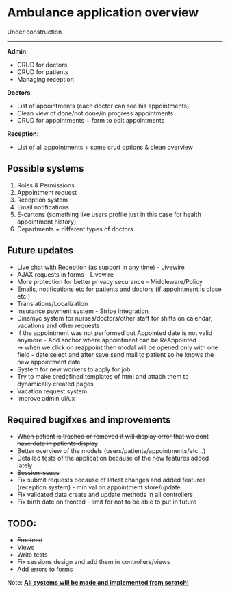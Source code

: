 <h1>Ambulance application overview</h1>

<p>Under construction</p>
<hr>

<strong>Admin</strong>: 
<ul>
    <li>CRUD for doctors</li>
    <li>CRUD for patients</li>
    <li>Managing reception</li>
</ul>

<strong>Doctors</strong>:
<ul>
    <li>List of appointments (each doctor can see his appointments)</li>
    <li>Clean view of done/not done/in progress appointments</li>
    <li>CRUD for appointments + form to edit appointments</li>
</ul>

<strong>Reception</strong>:
<ul>
    <li>List of all appointments + some crud options & clean overview</li>
</ul>
 
 
 <h2>Possible systems</h2>
 <ol>
    <li>Roles & Permissions</li>
    <li>Appointment request</li>
    <li>Reception system</li>
    <li>Email notifications</li>
    <li>E-cartons (something like users profile just in this case for health appointment history)</li>
    <li>Departments + different types of doctors</li>
 </ol>



<h2>Future updates</h2>
<ul>
	<li>Live chat with Reception (as support in any time) - Livewire</li>
	<li>AJAX requests in forms - Livewire</li>
	<li>More protection for better privacy securance - Middleware/Policy</li>
	<li>Emails, notifications etc for patients and doctors (if appointment is close etc.)</li>
	<li>Translations/Localization</li>
	<li>Insurance payment system - Stripe integration</li>
	<li>Dinamyc system for nurses/doctors/other staff for shifts on calendar, vacations and other requests</li>
	<li>If the appointment was not performed but Appointed date is not valid anymore - Add anchor where appointment can be ReAppointed <br>-> when we click on reappoint then modal will be opened only with one field - date select and after save send mail to patient so he knows the new appointment date</li>
	<li>System for new workers to apply for job</li>
	<li>Try to make predefined templates of html and attach them to dynamically created pages</li>
	<li>Vacation request system</li>
	<li>Improve admin ui/ux</li>
</ul>


<h2>Required bugifxes and improvements</h2>
<ul>
	<li><del>When patient is trashed or removed it will display error that we dont have data in patients display</del></li>
	<li>Better overview of the models (users/patients/appointments/etc...)</li>
	<li>Detailed tests of the application because of the new features added lately</li>
	<li><del>Session issues</del></li>
	<li>Fix submit requests because of latest changes and added features (reception system) - min val on appointment store/update</li>
	<li>Fix validated data create and update methods in all controllers</li>
	<li>Fix birth date on fronted - limit for not to be able to put in future</li>
</ul>


<h2>TODO: </h2>
<ul>
	<li><del>Frontend</del></li>
	<li>Views</li>
	<li>Write tests</li>
	<li>Fix sessions design and add them in controllers/views</li>
	<li>Add errors to forms</li>
</ul>

Note: <b><u>All systems will be made and implemented from scratch!</u></b>

